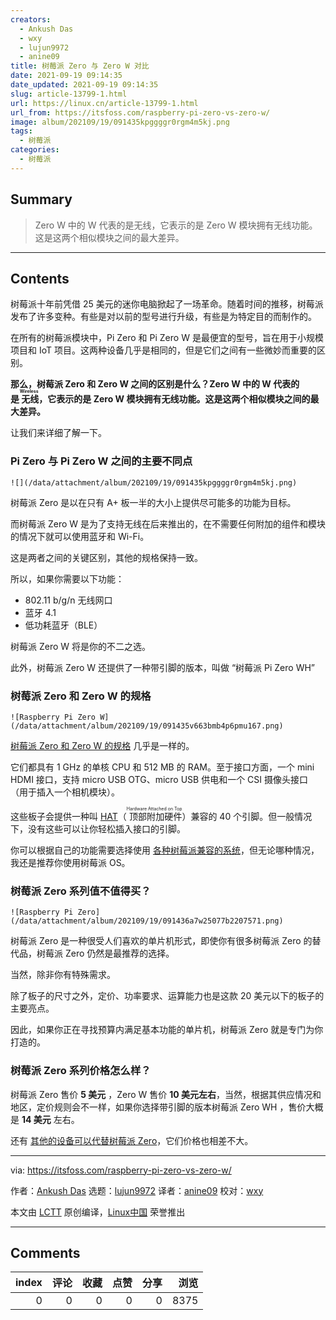 ```yaml
---
creators:
  - Ankush Das
  - wxy
  - lujun9972
  - anine09
title: 树莓派 Zero 与 Zero W 对比
date: 2021-09-19 09:14:35
date_updated: 2021-09-19 09:14:35
slug: article-13799-1.html
url: https://linux.cn/article-13799-1.html
url_from: https://itsfoss.com/raspberry-pi-zero-vs-zero-w/
image: album/202109/19/091435kpggggr0rgm4m5kj.png
tags:
  - 树莓派
categories:
  - 树莓派
---
```


## Summary

> Zero W 中的 W 代表的是无线，它表示的是 Zero W 模块拥有无线功能。这是这两个相似模块之间的最大差异。

***

<!-- more -->

## Contents

树莓派十年前凭借 25 美元的迷你电脑掀起了一场革命。随着时间的推移，树莓派发布了许多变种。有些是对以前的型号进行升级，有些是为特定目的而制作的。

在所有的树莓派模块中，Pi Zero 和 Pi Zero W 是最便宜的型号，旨在用于小规模项目和 IoT 项目。这两种设备几乎是相同的，但是它们之间有一些微妙而重要的区别。

**那么，树莓派 Zero 和 Zero W 之间的区别是什么？Zero W 中的 W 代表的是<ruby> 无线 <rt>  Wireless </rt></ruby>，它表示的是 Zero W 模块拥有无线功能。这是这两个相似模块之间的最大差异。**

让我们来详细了解一下。

### Pi Zero 与 Pi Zero W 之间的主要不同点

`![](/data/attachment/album/202109/19/091435kpggggr0rgm4m5kj.png)`

树莓派 Zero 是以在只有 A+ 板一半的大小上提供尽可能多的功能为目标。

而树莓派 Zero W 是为了支持无线在后来推出的，在不需要任何附加的组件和模块的情况下就可以使用蓝牙和 Wi-Fi。

这是两者之间的关键区别，其他的规格保持一致。

所以，如果你需要以下功能：

* 802.11 b/g/n 无线网口
* 蓝牙 4.1
* 低功耗蓝牙（BLE）

树莓派 Zero W 将是你的不二之选。

此外，树莓派 Zero W 还提供了一种带引脚的版本，叫做 “树莓派 Pi Zero WH”

### 树莓派 Zero 和 Zero W 的规格

`![Raspberry Pi Zero W](/data/attachment/album/202109/19/091435v663bmb4p6pmu167.png)`

[树莓派 Zero 和 Zero W 的规格](https://itsfoss.com/raspberry-pi-zero-w/) 几乎是一样的。

它们都具有 1 GHz 的单核 CPU 和 512 MB 的 RAM。至于接口方面，一个 mini HDMI 接口，支持 micro USB OTG、micro USB 供电和一个 CSI 摄像头接口（用于插入一个相机模块）。

这些板子会提供一种叫 [HAT](https://github.com/raspberrypi/hats)（<ruby> 顶部附加硬件 <rt>  Hardware Attached on Top </rt></ruby>）兼容的 40 个引脚。但一般情况下，没有这些可以让你轻松插入接口的引脚。

你可以根据自己的功能需要选择使用 [各种树莓派兼容的系统](https://itsfoss.com/raspberry-pi-os/)，但无论哪种情况，我还是推荐你使用树莓派 OS。

### 树莓派 Zero 系列值不值得买？

`![Raspberry Pi Zero](/data/attachment/album/202109/19/091436a7w25077b2207571.png)`

树莓派 Zero 是一种很受人们喜欢的单片机形式，即使你有很多树莓派 Zero 的替代品，树莓派 Zero 仍然是最推荐的选择。

当然，除非你有特殊需求。

除了板子的尺寸之外，定价、功率要求、运算能力也是这款 20 美元以下的板子的主要亮点。

因此，如果你正在寻找预算内满足基本功能的单片机，树莓派 Zero 就是专门为你打造的。

### 树莓派 Zero 系列价格怎么样？

树莓派 Zero 售价 **5 美元** ，Zero W 售价 **10 美元左右**，当然，根据其供应情况和地区，定价规则会不一样，如果你选择带引脚的版本树莓派 Zero WH ，售价大概是 **14 美元** 左右。

还有 [其他的设备可以代替树莓派 Zero](https://itsfoss.com/raspberry-pi-zero-alternatives/)，它们价格也相差不大。

---

via: <https://itsfoss.com/raspberry-pi-zero-vs-zero-w/>

作者：[Ankush Das](https://itsfoss.com/author/ankush/) 选题：[lujun9972](https://github.com/lujun9972) 译者：[anine09](https://github.com/anine09) 校对：[wxy](https://github.com/wxy)

本文由 [LCTT](https://github.com/LCTT/TranslateProject) 原创编译，[Linux中国](https://linux.cn/) 荣誉推出

***

## Comments


|   index |   评论 |   收藏 |   点赞 |   分享 |   浏览 |
|--------:|-------:|-------:|-------:|-------:|-------:|
|       0 |      0 |      0 |      0 |      0 |   8375 |
